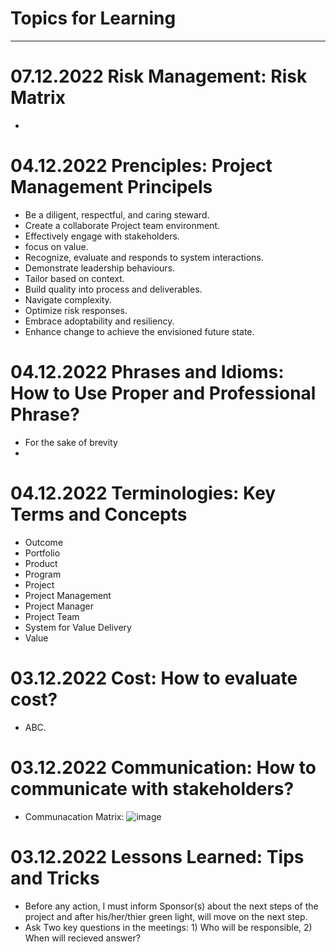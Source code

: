 # Topics for Learning
---
# 07.12.2022 Risk Management: Risk Matrix
- 
# 04.12.2022 Prenciples: Project Management Principels
- Be a diligent, respectful, and caring steward.
- Create a collaborate Project team environment.
- Effectively engage with stakeholders.
- focus on value.
- Recognize, evaluate and responds to system interactions.
- Demonstrate leadership behaviours.
- Tailor based on context.
- Build quality into process and deliverables. 
- Navigate complexity.
- Optimize risk responses.
- Embrace adoptability and resiliency. 
- Enhance change to achieve the envisioned future state.

# 04.12.2022 Phrases and Idioms: How to Use Proper and Professional Phrase?  
- For the sake of brevity
- 
# 04.12.2022 Terminologies: Key Terms and Concepts
- Outcome
- Portfolio
- Product
- Program
- Project
- Project Management
- Project Manager
- Project Team
- System for Value Delivery
- Value

# 03.12.2022 Cost: How to evaluate cost?
- ABC. 
 
# 03.12.2022 Communication: How to communicate with stakeholders?
- Communacation Matrix: ![image](https://user-images.githubusercontent.com/48201515/205466064-4c0789a7-9cc5-46ba-a11c-950f66059152.png)

# 03.12.2022 Lessons Learned: Tips and Tricks
- Before any action, I must inform Sponsor(s) about the next steps of the project and after his/her/thier green light, will move on the next step. 
- Ask Two key questions in the meetings: 1) Who will be responsible, 2) When will recieved answer? 
